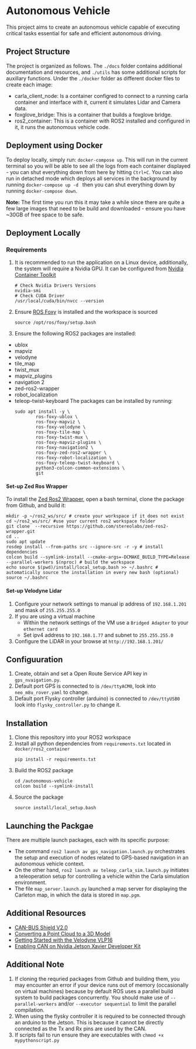 # Autonomous Vehicle
This project aims to create an autonomous vehicle capable of executing critical tasks essential for safe and efficient autonomous driving.

## Project Structure
The project is organized as follows. The `./docs` folder contains additional documentation and resources, and `./utils` has some additional scripts for auxillary functions. Under the `./docker` folder as different docker files to create each image:
* carla_client_node: Is a container configred to connect to a running carla container and interface with it, current it simulates Lidar and Camera data.
* foxglove_bridge: This is a container that builds a foxglove bridge.
* ros2_container: This is a container with ROS2 installed and configured in it, it runs the autonomous vehicle code. 

## Deployment using Docker
To deploy locally, simply run: `docker-compose up`. This will run in the current terminal so you will be able to see all the logs from each container displayed - you can shut everything down from here by hitting `Ctrl+C`. You can also run in detached mode which deploys all services in the background by running `docker-compose up -d ` then you can shut everything down by running `docker-compose down`.

**Note:** The first time you run this it may take a while since there are quite a few large images that need to be build and downloaded - ensure you have ~30GB of free space to be safe.


## Deployment Locally

### Requirements
1. It is recommended to run the application on a Linux device, additionally, the system will require a Nvidia GPU. It can be configured from [Nvidia Container Toolkit](https://docs.nvidia.com/datacenter/cloud-native/container-toolkit/install-guide.html#installation-guide.)
    ```
    # Check Nvidia Drivers Versions
    nvidia-smi
    # Check CUDA Driver
    /usr/local/cuda/bin/nvcc --version
    ``` 
2. Ensure [ROS Foxy](https://docs.ros.org/en/foxy/Installation.html) is installed and the workspace is sourced
    ```
    source /opt/ros/foxy/setup.bash
    ```
3. Ensure the following ROS2 packages are installed:
* ublox
* mapviz
* velodyne
* tile_map
* twist_mux
* mapviz_plugins
* navigation 2
* zed-ros2-wrapper
* robot_localization
* teleop-twist-keyboard
    The packages can be installed by running:
    ```
    sudo apt install -y \
            ros-foxy-ublox \
            ros-foxy-mapviz \
            ros-foxy-velodyne \
            ros-foxy-tile-map \
            ros-foxy-twist-mux \
            ros-foxy-mapviz-plugins \
            ros-foxy-navigation2 \
            ros-foxy-zed-ros2-wrapper \
            ros-foxy-robot-localization \
            ros-foxy-teleop-twist-keyboard \
            python3-colcon-common-extensions \
            git
    ```
#### Set-up Zed Ros Wrapper
To install the [Zed Ros2 Wrapper](https://github.com/stereolabs/zed-ros2-wrapper), open a bash terminal, clone the package from Github, and build it:
```
mkdir -p ~/ros2_ws/src/ # create your workspace if it does not exist
cd ~/ros2_ws/src/ #use your current ros2 workspace folder
git clone  --recursive https://github.com/stereolabs/zed-ros2-wrapper.git
cd ..
sudo apt update
rosdep install --from-paths src --ignore-src -r -y # install dependencies
colcon build --symlink-install --cmake-args=-DCMAKE_BUILD_TYPE=Release --parallel-workers $(nproc) # build the workspace
echo source $(pwd)/install/local_setup.bash >> ~/.bashrc # automatically source the installation in every new bash (optional)
source ~/.bashrc
```

#### Set-up Velodyne Lidar
1. Configure your network settings to manual ip address of `192.168.1.201` and mask of `255.255.255.0`
2. If you are using a virtual machine
    * Within the network settings of the VM use a `Bridged Adapter` to your `ethernet card`
    * Set ipv4 address to `192.168.1.77` and subnet to `255.255.255.0`
2. Configure the LiDAR in your browse at `http://192.168.1.201/`

## Configuuration
1. Create, obtain and set a Open Route Service API key in `gps_nvaigation.py`.
2. Default port GPS is connected to is `/dev/ttyACM0`, look into `neo_m8u_rover.yaml` to change. 
3. Default port Flysky controller (arduino) is connected to `/dev/ttyUSB0` look into `flysky_controller.py` to change it.

## Installation
1. Clone this repository into your ROS2 workspace 
2. Install all python dependencies from `requirements.txt` located in `docker/ros2_container`
    ```
    pip install -r requirements.txt
    ```
3. Build the ROS2 package
   ```
   cd /autonomous-vehicle
   colcon build --symlink-install
   ```
4. Source the package
    ```
    source install/local_setup.bash
    ```

## Launching the Packgae
There are multiple launch packages, each with its specific purpose:
* The command `ros2 launch av gps_navigation.launch.py` orchestrates the setup and execution of nodes related to GPS-based navigation in an autonomous vehicle context. 
* On the other hand, `ros2 launch av teleop_carla_sim.launch.py` initiates a teleoperation setup for controlling a vehicle within the Carla simulation environment.
* The file `map_server.launch.py` launched a map server for displaying the Carleton 
map, in which the data is stored in `map.pgm`.

## Additional Resources 
* [CAN-BUS Shield V2.0](https://wiki.seeedstudio.com/CAN-BUS_Shield_V2.0/)
* [Converting a Point Cloud to a 3D Model](https://gazebosim.org/api/gazebo/4.0/pointcloud.html)
* [Getting Started with the Velodyne VLP16](https://wiki.ros.org/velodyne/Tutorials/Getting%20Started%20with%20the%20Velodyne%20VLP16)
* [Enabling CAN on Nvidia Jetson Xavier Developer Kit](https://medium.com/@ramin.nabati/enabling-can-on-nvidia-jetson-xavier-developer-kit-aaaa3c4d99c9)

## Additional Note
1. If cloning the requried packages from Github and building them, you may encounter an error if your device runs out of memory (occasionally on virtual machines) because by default ROS uses a parallel build system to build packages concurrently. You should make use of `--parallel-workers` and/or `--executor sequential` to limit the parallel compilation.
2. When using the flysky controller it is required to be connected through an arduino to the Jetson. This is because it cannot be directly connected as the Tx and Rx pins are used by the CAN.
3. If scripts fail to run ensure they are executables with `chmod +x mypythonscript.py`